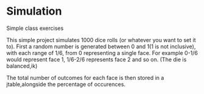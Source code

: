 # Simulation
Simple class exercises

This simple project simulates 1000 dice rolls (or whatever you want to set it to).
First  a random number is generated between 0 and 1(1 is not inclusive), with each range of 1/6, from 0  representing a single face.
For example 0-1/6 would represent face 1, 1/6-2/6 represents face 2 and so on. (The die is balanced,ik)

The total number of outcomes for each face is then stored in a jtable,alongside the percentage of occurences.
